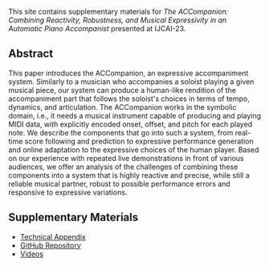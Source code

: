 This site contains supplementary materials for *The ACCompanion: Combining Reactivity, Robustness, and Musical Expressivity in an Automatic Piano Accompanist* presented at IJCAI-23.

## Abstract

This paper introduces the ACCompanion, an expressive accompaniment system.
Similarly to a musician who accompanies a soloist playing a given musical piece,
our system can produce a human-like rendition of the accompaniment part that follows the soloist's choices in terms of tempo, dynamics, and articulation.
The ACCompanion works in the symbolic domain, i.e., it needs a musical instrument capable of producing and playing MIDI data, with explicitly encoded onset, offset, and pitch for each played note.
We describe the components that go into such a system,
from real-time score following and prediction to expressive performance generation and online adaptation to the expressive choices of the human player.
Based on our experience with repeated live demonstrations in front of various audiences, we offer an analysis of the challenges of combining these components into a system that is highly reactive and precise, while still a reliable musical partner, robust to possible performance errors and responsive to expressive variations.

## Supplementary Materials

* [Technical Appendix](https://cpjku.github.io/accompanion_ijcai2023/docs/technical_appendix.pdf)
* [GitHub Repository](https://github.com/CPJKU/accompanion)
* [Videos](https://youtube.com/playlist?list=PLPUWmNCGflVNxPppflMNFMzWedlOhZePO)
